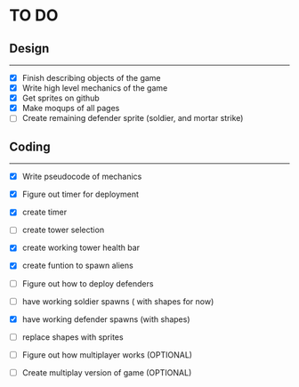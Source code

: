 # TO DO

## Design

------------


- [x] Finish describing objects of the game
- [x] Write high level mechanics of the game
- [x] Get sprites on github
- [x] Make moqups of all pages
- [ ] Create remaining defender sprite (soldier, and mortar strike)

## Coding

------------

- [x] Write pseudocode of mechanics
- [x] Figure out timer for deployment
- [x] create timer
- [ ] create tower selection 
- [x] create working tower health bar
- [x] create funtion to spawn aliens
- [ ] Figure out how to deploy defenders
- [ ] have working soldier spawns  ( with shapes for now)
- [x] have working defender spawns (with shapes)
- [ ] replace shapes with sprites



- [ ] Figure out how multiplayer works (OPTIONAL)
- [ ] Create multiplay version of game (OPTIONAL)

